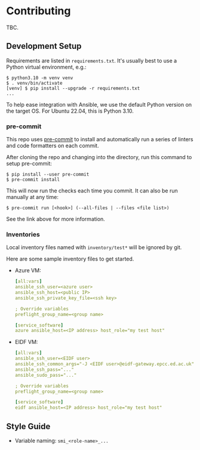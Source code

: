 # Contributing

TBC.

## Development Setup

Requirements are listed in `requirements.txt`. It's usually best to use a Python
virtual environment, e.g.:

```console
$ python3.10 -m venv venv
$ . venv/bin/activate
[venv] $ pip install --upgrade -r requirements.txt
...
```

To help ease integration with Ansible, we use the default Python version on the
target OS. For Ubuntu 22.04, this is Python 3.10.

### pre-commit

This repo uses [pre-commit](https://pre-commit.com) to install and automatically
run a series of linters and code formatters on each commit.

After cloning the repo and changing into the directory, run this command to
setup pre-commit:

```console
$ pip install --user pre-commit
$ pre-commit install
```

This will now run the checks each time you commit. It can also be run manually
at any time:

```console
$ pre-commit run [<hook>] (--all-files | --files <file list>)
```

See the link above for more information.

### Inventories

Local inventory files named with `inventory/test*` will be ignored by git.

Here are some sample inventory files to get started.

- Azure VM:

  ```yaml
  [all:vars]
  ansible_ssh_user=<azure user>
  ansible_ssh_host=<public IP>
  ansible_ssh_private_key_file=<ssh key>

  ; Override variables
  preflight_group_name=<group name>

  [service_software]
  azure ansible_host=<IP address> host_role="my test host"
  ```

- EIDF VM:

  ```yaml
  [all:vars]
  ansible_ssh_user=<EIDF user>
  ansible_ssh_common_args="-J <EIDF user>@eidf-gateway.epcc.ed.ac.uk"
  ansible_ssh_pass="..."
  ansible_sudo_pass="..."

  ; Override variables
  preflight_group_name=<group name>

  [service_software]
  eidf ansible_host=<IP address> host_role="my test host"
  ```

## Style Guide

- Variable naming: `smi_<role-name>_...`

